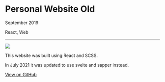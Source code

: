 # Personal Website Old

September 2019

React, Web

---

![](/assets/images/site.png)

This website was built using React and SCSS.

In July 2021 it was updated to use svelte and sapper instead.

[View on GitHub](https://github.com/RuairidhWilliamson/PersonalWebsite/tree/old)
